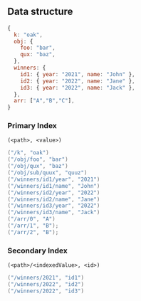 ## Data structure

```js
{
  k: "oak",
  obj: {
    foo: "bar",
    qux: "baz",
  },
  winners: {
    id1: { year: "2021", name: "John" },
    id2: { year: "2022", name: "Jane" },
    id3: { year: "2022", name: "Jack" },
  },
  arr: ["A","B","C"],
}
```

### Primary Index

`(<path>, <value>)`

```cs
("/k", "oak")
("/obj/foo", "bar")
("/obj/qux", "baz")
("/obj/sub/quux", "quuz")
("/winners/id1/year", "2021")
("/winners/id1/name", "John")
("/winners/id2/year", "2022")
("/winners/id2/name", "Jane")
("/winners/id3/year", "2022")
("/winners/id3/name", "Jack")
("/arr/0", "A")
("/arr/1", "B");
("/arr/2", "B");
```

### Secondary Index

`(<path>/<indexedValue>, <id>)`

```cs
("/winners/2021", "id1")
("/winners/2022", "id2")
("/winners/2022", "id3")
```

